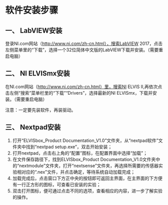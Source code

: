 # 软件安装步骤

## 一、 LabVIEW安装

登录NI.com网站（http://www.ni.com/zh-cn.html），搜索LabVIEW 2017，点击左侧菜单里的“下载”，选择一个32位简体中文版的LabVIEW下载并安装。（需要重启电脑）

 

## 二、 NI ELVISmx安装

在NI.com网站（http://www.ni.com/zh-cn.html）里，搜索NI ELVIS II,再依次点击左侧“搜索”菜单栏里的“下载”“Drivers”，选择最新的NI ELVISmx，下载并安装。（需要重启电脑）

注意：一定要先装软件，再装驱动。

 

## 三、 Nextpad安装

1. 打开“ELVISbox_Product Documentation_V1.0”文件夹，从“nextpad软件”文件夹中找到“nextpad setup.exe”，双击开始安装；
2. 打开nextpad，点击右上角的“配置”图标，在配置界面中选择“加载”；
3. 在文件保存路径下，找到ELVISbox_Product Documentation_V1.0文件夹中的“nextmodule”文件夹，打开“nextsense”文件夹，再选择所需要的传感器实验相对应的“.nex”文件，并点击确定，等待系统自动加载完成；
4. 加载完成后，点击窗口下方正中央的按钮即可返回主界面，在主界面的下方便有一行正方形的图标，可查看已安装的实验；
5. 双击打开图标，便可通过点击不同的选项，查看相应的内容，进一步了解实验的操作。